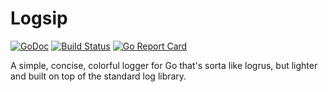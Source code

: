 # Logsip
[![GoDoc](https://godoc.org/github.com/iamthemuffinman/logsip?status.svg)](https://godoc.org/github.com/iamthemuffinman/logsip)
[![Build Status](https://travis-ci.org/iamthemuffinman/logsip.svg?branch=master)](https://travis-ci.org/iamthemuffinman/logsip) [![Go Report Card](https://goreportcard.com/badge/github.com/iamthemuffinman/logsip)](https://goreportcard.com/report/github.com/iamthemuffinman/logsip)

A simple, concise, colorful logger for Go that's sorta like logrus, but lighter and built on top of the standard log library.

